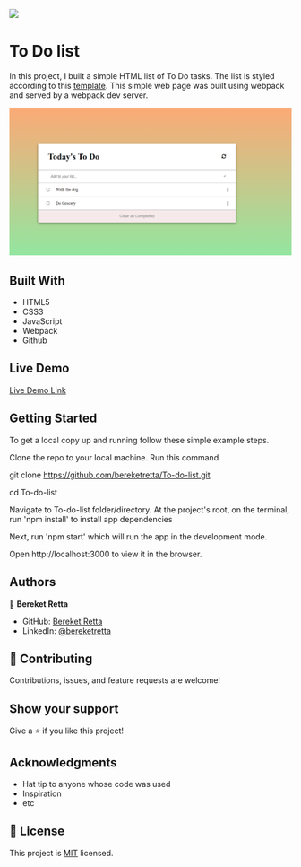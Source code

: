 ![](https://img.shields.io/badge/Microverse-blueviolet)

# To Do list

In this project, I built a simple HTML list of To Do tasks. The list is styled according to this [template](https://web.archive.org/web/20180320194056/http://www.getminimalist.com:80/). This simple web page was built using webpack and served by a webpack dev server.

![screenshot](Screenshot(24).png)

## Built With

- HTML5
- CSS3
- JavaScript
- Webpack
- Github

## Live Demo

[Live Demo Link](https://bereketretta.github.io/To-Do-List/)



## Getting Started

To get a local copy up and running follow these simple example steps.

Clone the repo to your local machine. Run this command

git clone https://github.com/bereketretta/To-do-list.git

cd To-do-list

Navigate to To-do-list folder/directory. At the project's root, on the terminal, run 'npm install' to install app dependencies

Next, run 'npm start' which will run the app in the development mode.

Open http://localhost:3000 to view it in the browser.

## Authors

👤 **Bereket Retta**

- GitHub: [Bereket Retta](https://github.com/bereketretta)
- LinkedIn: [@bereketretta](https://www.linkedin.com/in/bereketretta/)

## 🤝 Contributing

Contributions, issues, and feature requests are welcome!

## Show your support

Give a ⭐️ if you like this project!

## Acknowledgments

- Hat tip to anyone whose code was used
- Inspiration
- etc

## 📝 License

This project is [MIT](./MIT.md) licensed.
